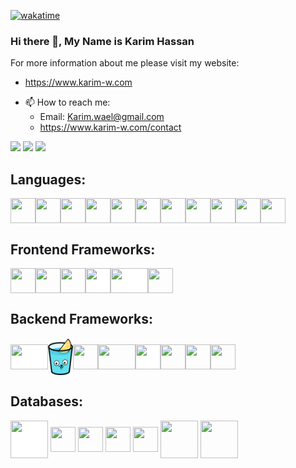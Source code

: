 [![wakatime](https://wakatime.com/badge/user/d590b0ec-4cf4-4459-97f5-00b384f4b2c0.svg)](https://wakatime.com/@d590b0ec-4cf4-4459-97f5-00b384f4b2c0)
### Hi there 👋, My Name is Karim Hassan
For more information about me please visit my website:
- https://www.karim-w.com

<!--
**Karim-W/karim-w** is a ✨ _special_ ✨ repository because its `README.md` (this file) appears on your GitHub profile.

Here are some ideas to get you started:

- 🔭 I’m currently working on ...
- 🌱 I’m currently learning ...
- 👯 I’m looking to collaborate on ...
- 🤔 I’m looking for help with ...
- 💬 Ask me about ...
- 📫 How to reach me: ...
- 😄 Pronouns: ...
- ⚡ Fun fact: ...
-->
<!-- - 🔭 I’m currently working on ... -->
<!-- - 🌱 I’m currently learning  -->
<!-- - 👯 I’m looking to collaborate on ... -->
<!-- - 🤔 I’m looking for help with ... -->
<!-- - 💬 Ask me about ... -->
- 📫 How to reach me:
  - Email: Karim.wael@gmail.com
  - https://www.karim-w.com/contact
<!-- - 😄 Pronouns: ... -->

<img src="https://github-readme-streak-stats.herokuapp.com/?user=karim-w&theme=dark"/>
<img src="https://github-readme-stats.vercel.app/api/wakatime?username=karimw&theme=dark&layout=compact" />
<img src="https://wakatime.com/share/@karimw/0ee88644-076f-4900-a301-ff32a302f213.svg"/>
<!--     <img src="https://github-readme-stats.vercel.app/api?username=karim-w&count_private=true&theme=dark&show_icons=true"/>
    <img src="https://github-readme-stats.vercel.app/api/top-langs/?username=karim-w&hide=objective-c,tex,java,HTML,Python,Makefile,C,dockerfile,ruby,javascript,CSS,C%2B%2B,C%23&count_private=true&theme=dark&radical&show_icons=true&exclude_repo=github-readme-stats,anuraghazra.github.io"/> -->
    <h2>Languages:</h2>
    <div style="display:flex;flex-wrap:wrap;">
    <img height="40px" width="40px" src="https://cdn.jsdelivr.net/gh/devicons/devicon/icons/go/go-original-wordmark.svg" />
    <img height="40px" width="40px" src="https://cdn.jsdelivr.net/gh/devicons/devicon/icons/typescript/typescript-original.svg" />
    <img height="40px" width="40px" src="https://cdn.jsdelivr.net/gh/devicons/devicon/icons/swift/swift-original.svg" />
    <img height="40px" width="40px" src="https://cdn.jsdelivr.net/gh/devicons/devicon/icons/javascript/javascript-original.svg" />  
    <img height="40px" width="40px" src="https://cdn.jsdelivr.net/gh/devicons/devicon/icons/java/java-original-wordmark.svg" />
    <img height="40px" width="40px" src="https://cdn.jsdelivr.net/gh/devicons/devicon/icons/cplusplus/cplusplus-original.svg" />
    <img height="40px" width="40px" src="https://cdn.jsdelivr.net/gh/devicons/devicon/icons/html5/html5-original-wordmark.svg" />  
    <img height="40px" width="40px" src="https://cdn.jsdelivr.net/gh/devicons/devicon/icons/css3/css3-original-wordmark.svg" />  
    <img height="40px" width="40px" src="https://cdn.jsdelivr.net/gh/devicons/devicon/icons/csharp/csharp-original.svg" />  
    <img height="40px" width="40px" src="https://cdn.jsdelivr.net/gh/devicons/devicon/icons/kotlin/kotlin-original.svg" />   

</svg>
    <img height="40px" width="40px" src="https://cdn.jsdelivr.net/gh/devicons/devicon/icons/elixir/elixir-original.svg" />  
    </div>
    <h2>Frontend Frameworks:</h2>
    <div style="display:flex;flex-wrap:wrap;">
    <img height="40px" width="40px" src="https://cdn.jsdelivr.net/gh/devicons/devicon/icons/react/react-original-wordmark.svg" />
    <img height="40px" width="40px" src="https://cdn.jsdelivr.net/gh/devicons/devicon/icons/vuejs/vuejs-original-wordmark.svg" />
    <img height="40px" width="40px" src="https://cdn.jsdelivr.net/gh/devicons/devicon/icons/svelte/svelte-original.svg" />
    <img height="40px" width="40px" src="https://cdn.jsdelivr.net/gh/devicons/devicon/icons/nextjs/nextjs-original.svg" style="background-color:white"  />
    <img height="40px" width="60px" src="https://cdn.jsdelivr.net/gh/devicons/devicon/icons/nuxtjs/nuxtjs-original-wordmark.svg" style="background-color:white"  />
    <img height="40px" width="40px" src="https://cdn.jsdelivr.net/gh/devicons/devicon/icons/gatsby/gatsby-plain.svg" />
    </div>
    <h2>Backend Frameworks:</h2>
    <div style="display:flex;flex-wrap:wrap;flex-direction:row;align-items:center;">
    <img height="40px" width="60px" src="https://gofiber.io/assets/images/logo.svg" style="background-color:white" />
    <img height="60px" width="40px" src="https://raw.githubusercontent.com/gin-gonic/logo/master/color.png" />
    <img height="40px" width="40px" src="https://cdn.jsdelivr.net/gh/devicons/devicon/icons/dotnetcore/dotnetcore-original.svg" />
    <img height="40px" width="60px" src="https://spring.io/images/spring-logo-9146a4d3298760c2e7e49595184e1975.svg" />
    <img height="40px" width="40px" src="https://cdn.jsdelivr.net/gh/devicons/devicon/icons/express/express-original.svg" style="background-color:white"  />
    <img height="40px" width="40px" src="https://cdn.jsdelivr.net/gh/devicons/devicon/**icons**/nestjs/nestjs-plain.svg" />
    <img height="40px" width="40px" src="https://cdn.jsdelivr.net/gh/devicons/devicon/icons/fastapi/fastapi-original.svg" />
    <img height="40px" width="40px" src="https://cdn.jsdelivr.net/gh/devicons/devicon/icons/django/django-plain.svg" />
    </div>
     <h2>Databases:</h2>
    <div style="display:flex;flex-wrap:wrap;flex-direction:row;align-items:center;gap:0.25rem;">
    <img height="60px" width="60px" src="https://cdn.jsdelivr.net/gh/devicons/devicon/icons/microsoftsqlserver/microsoftsqlserver-plain-wordmark.svg" style="background-color:white" />
    <img height="40px" width="40px" src="https://cdn.jsdelivr.net/gh/devicons/devicon/icons/postgresql/postgresql-original.svg" />
    <img height="40px" width="40px" src="https://cdn.jsdelivr.net/gh/devicons/devicon/icons/mysql/mysql-original.svg" />
    <img height="40px" width="40px" src="https://cdn.jsdelivr.net/gh/devicons/devicon/icons/couchdb/couchdb-original.svg"  />
    <img height="40px" width="40px" src="https://cdn.jsdelivr.net/gh/devicons/devicon/icons/mongodb/mongodb-original.svg" />
    <img height="60px" width="60px" src="https://cdn.jsdelivr.net/gh/devicons/devicon/icons/firebase/firebase-plain-wordmark.svg" />
    <img height="60px" width="60px" src="https://cdn.jsdelivr.net/gh/devicons/devicon/icons/redis/redis-original-wordmark.svg" />
    </div>

